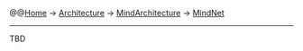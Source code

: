 @@[Home](Home.md) -> [Architecture](Architecture.md) -> [MindArchitecture](MindArchitecture.md) -> [MindNet](MindNet.md)



---


TBD